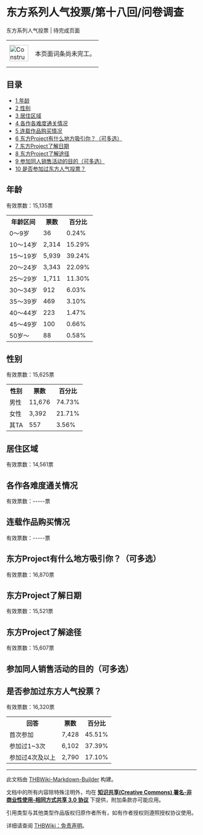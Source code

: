 # 东方系列人气投票/第十八回/问卷调查

<!-- source html: G:\repos\THBWiki-Markdown-Builder\THBWikiMarkdown\Temp\main\e\e4\ns0%3A%E4%B8%9C%E6%96%B9%E7%B3%BB%E5%88%97%E4%BA%BA%E6%B0%94%E6%8A%95%E7%A5%A8%2F%E7%AC%AC%E5%8D%81%E5%85%AB%E5%9B%9E%2F%E9%97%AE%E5%8D%B7%E8%B0%83%E6%9F%A5.html -->

东方系列人气投票 | 待完成页面

<center>

<table>
<tbody><tr>
<td class="mbox-image"><div style="width: 52px;">
  <a href="./文件-ConstructionClock.png.md" class="image"><img alt="ConstructionClock.png" src="https://upload.thwiki.cc/thumb/f/f1/ConstructionClock.png/50px-ConstructionClock.png" decoding="async" loading="lazy" width="50" height="43" srcset="https://upload.thwiki.cc/thumb/f/f1/ConstructionClock.png/75px-ConstructionClock.png 1.5x, https://upload.thwiki.cc/thumb/f/f1/ConstructionClock.png/100px-ConstructionClock.png 2x" data-file-width="689" data-file-height="587"></a></div></td>
<td class="mbox-text" style=""><br>本页面词条尚未完工。<br><br></td>
</tr>
</tbody></table>


</center>
  
  

  

## 目录

- [1 年龄](#年龄)
- [2 性别](#性别)
- [3 居住区域](#居住区域)
- [4 各作各难度通关情况](#各作各难度通关情况)
- [5 连载作品购买情况](#连载作品购买情况)
- [6 东方Project有什么地方吸引你？（可多选）](#东方Project有什么地方吸引你？（可多选）)
- [7 东方Project了解日期](#东方Project了解日期)
- [8 东方Project了解途径](#东方Project了解途径)
- [9 参加同人销售活动的目的（可多选）](#参加同人销售活动的目的（可多选）)
- [10 是否参加过东方人气投票？](#是否参加过东方人气投票？)




## 年龄
  
有效票数：15,135票
  


<table>


<tbody><tr>
<th>年龄区间</th>
<th>票数</th>
<th>百分比
</th></tr>
<tr>
<td>0〜9岁</td>
<td>36</td>
<td>0.24%
</td></tr>
<tr>
<td>10〜14岁</td>
<td>2,314</td>
<td>15.29%
</td></tr>
<tr>
<td>15〜19岁</td>
<td>5,939</td>
<td>39.24%
</td></tr>
<tr>
<td>20〜24岁</td>
<td>3,343</td>
<td>22.09%
</td></tr>
<tr>
<td>25〜29岁</td>
<td>1,711</td>
<td>11.30%
</td></tr>
<tr>
<td>30〜34岁</td>
<td>912</td>
<td>6.03%
</td></tr>
<tr>
<td>35〜39岁</td>
<td>469</td>
<td>3.10%
</td></tr>
<tr>
<td>40〜44岁</td>
<td>223</td>
<td>1.47%
</td></tr>
<tr>
<td>45〜49岁</td>
<td>100</td>
<td>0.66%
</td></tr>
<tr>
<td>50岁〜</td>
<td>88</td>
<td>0.58%
</td></tr>
</tbody></table>


## 性别
  
有效票数：15,625票
  


<table>

<tbody><tr>
<th>性别</th>
<th>票数</th>
<th>百分比
</th></tr>
<tr>
<td>男性</td>
<td>11,676</td>
<td>74.73%
</td></tr>
<tr>
<td>女性</td>
<td>3,392</td>
<td>21.71%
</td></tr>
<tr>
<td>其TA</td>
<td>557</td>
<td>3.56%
</td></tr></tbody></table>


## 居住区域
  
有效票数：14,561票
  

## 各作各难度通关情况
  
有效票数：-----票
  

## 连载作品购买情况
  
有效票数：-----票
  

## 东方Project有什么地方吸引你？（可多选）
  
有效票数：16,870票
  

## 东方Project了解日期
  
有效票数：15,521票
  

## 东方Project了解途径
  
有效票数：15,607票
  

## 参加同人销售活动的目的（可多选）
## 是否参加过东方人气投票？
  
有效票数：16,320票
  
  
  

  


<table>

<tbody><tr>
<th>回答</th>
<th>票数</th>
<th>百分比
</th></tr>
<tr>
<td>首次参加</td>
<td>7,428</td>
<td>45.51%
</td></tr>
<tr>
<td>参加过1~3次</td>
<td>6,102</td>
<td>37.39%
</td></tr>
<tr>
<td>参加过4次及以上</td>
<td>2,790</td>
<td>17.10%
</td></tr></tbody></table>






---

此文档由 [THBWiki-Markdown-Builder](https://github.com/Delsin-Yu/THBWiki-Markdown-Builder) 构建。

文档中的所有内容除特殊注明外，均在 [**知识共享(Creative Commons) 署名-非商业性使用-相同方式共享 3.0 协议**](https://creativecommons.org/licenses/by-sa/3.0/deed.zh-hans) 下提供，附加条款亦可能应用。

引用类型与其他类型作品版权归原作者所有，如有作者授权则遵照授权协议使用。

详细请查阅 [THBWiki：免责声明](https://thbwiki.cc/THBWiki:%E5%85%8D%E8%B4%A3%E5%A3%B0%E6%98%8E)。

